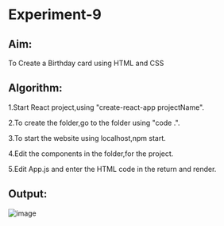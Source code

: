 # Experiment-9
## Aim:
To Create a Birthday card using HTML and CSS

## Algorithm:
1.Start React project,using "create-react-app projectName".

2.To create the folder,go to the folder using "code .".

3.To start the website using localhost,npm start.

4.Edit the components in the folder,for the project.

5.Edit App.js and enter the HTML code in the return and render.
## Output:
![image](https://github.com/ShamRathan/Java-Assignment-Week5/assets/93587823/f71f6839-a8a9-472c-a9d6-dda4c3f41e4e)

